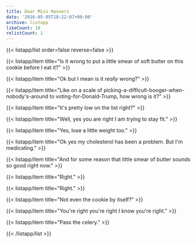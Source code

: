 ```yaml
---
title: Dear Miss Manners
date: '2016-05-05T18:22:07+00:00'
archive: listapp
likeCount: 18
relistCount: 1
---
```


<!--more-->

{{< listapp/list order=false reverse=false >}}

   {{< listapp/item title="Is it wrong to put a little smear of soft butter on this cookie before I eat it?" >}}

   {{< listapp/item title="Ok but I mean is it *really* wrong?" >}}

   {{< listapp/item title="Like on a scale of picking-a-difficult-booger-when-nobody's-around to voting-for-Donald-Trump, how wrong is it?" >}}

   {{< listapp/item title="It's pretty low on the list right?" >}}

   {{< listapp/item title="Well, yes you are right I am trying to stay fit." >}}

   {{< listapp/item title="Yes, lose a little weight too." >}}

   {{< listapp/item title="Ok yes my cholesterol has been a problem. But I'm medicating." >}}

   {{< listapp/item title="And for some reason that little smear of butter sounds so good right now." >}}

   {{< listapp/item title="Right." >}}

   {{< listapp/item title="Right." >}}

   {{< listapp/item title="Not even the cookie by itself?" >}}

   {{< listapp/item title="You're right you're right I know you're right." >}}

   {{< listapp/item title="Pass the celery." >}}

{{< /listapp/list >}}
